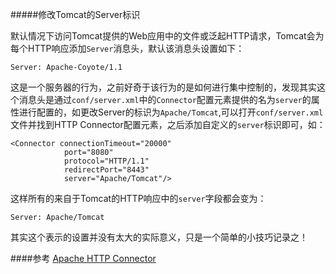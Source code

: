 #####修改Tomcat的Server标识

默认情况下访问Tomcat提供的Web应用中的文件或泛起HTTP请求，Tomcat会为每个HTTP响应添加`Server`消息头，默认该消息头设置如下：

	Server: Apache-Coyote/1.1
	
这是一个服务器的行为，之前好奇于该行为的是如何进行集中控制的，发现其实这个消息头是通过`conf/server.xml`中的`Connector`配置元素提供的名为`server`的属性进行配置的，如更改Server的标识为`Apache/Tomcat`,可以打开`conf/server.xml`文件并找到HTTP Connector配置元素，之后添加自定义的`server`标识即可，如：

	<Connector connectionTimeout="20000" 
				port="8080" 
				protocol="HTTP/1.1" 
				redirectPort="8443"
				server="Apache/Tomcat"/>

这样所有的来自于Tomcat的HTTP响应中的`server`字段都会变为：

	Server: Apache/Tomcat								
其实这个表示的设置并没有太大的实际意义，只是一个简单的小技巧记录之！	

####参考
[Apache HTTP Connector](http://tomcat.apache.org/tomcat-7.0-doc/config/http.html#BIO_specific_configuration)		